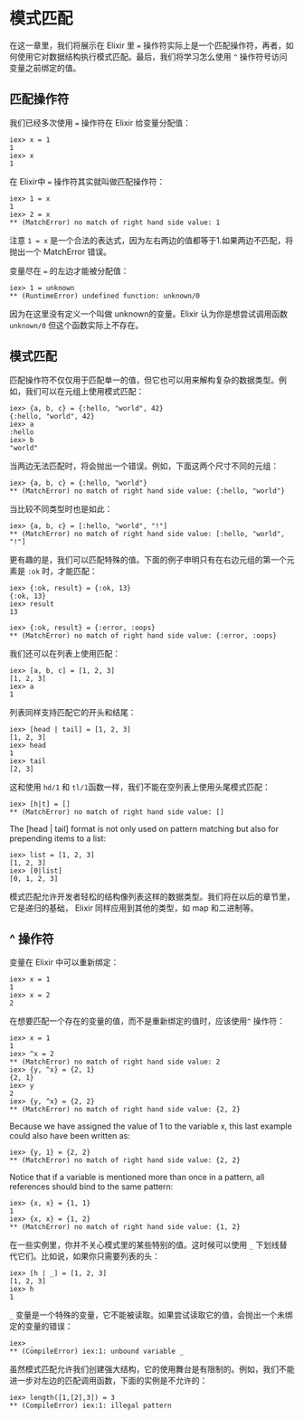 # 模式匹配
在这一章里，我们将展示在  Elixir 里 `=` 操作符实际上是一个匹配操作符，再者，如何使用它对数据结构执行模式匹配。最后，我们将学习怎么使用 `^` 操作符号访问变量之前绑定的值。

## 匹配操作符

我们已经多次使用 `=` 操作符在 Elixir 给变量分配值：

    iex> x = 1
    1
    iex> x
    1
在 Elixir中 `=` 操作符其实就叫做匹配操作符：

    iex> 1 = x
    1
    iex> 2 = x
    ** (MatchError) no match of right hand side value: 1
注意 `1 = x` 是一个合法的表达式，因为左右两边的值都等于1.如果两边不匹配，将抛出一个 MatchError 错误。

变量尽在 `=` 的左边才能被分配值：

    iex> 1 = unknown
    ** (RuntimeError) undefined function: unknown/0
因为在这里没有定义一个叫做 unknown的变量。Elixir 认为你是想尝试调用函数 `unknown/0` 但这个函数实际上不存在。

## 模式匹配

匹配操作符不仅仅用于匹配单一的值，但它也可以用来解构复杂的数据类型。例如，我们可以在元组上使用模式匹配：

    iex> {a, b, c} = {:hello, "world", 42}
    {:hello, "world", 42}
    iex> a
    :hello
    iex> b
    "world"
当两边无法匹配时，将会抛出一个错误。例如，下面这两个尺寸不同的元组：

    iex> {a, b, c} = {:hello, "world"}
    ** (MatchError) no match of right hand side value: {:hello, "world"}
当比较不同类型时也是如此：

    iex> {a, b, c} = [:hello, "world", "!"]
    ** (MatchError) no match of right hand side value: [:hello, "world", "!"]
更有趣的是，我们可以匹配特殊的值。下面的例子申明只有在右边元组的第一个元素是 `:ok` 时，才能匹配：

    iex> {:ok, result} = {:ok, 13}
    {:ok, 13}
    iex> result
    13

    iex> {:ok, result} = {:error, :oops}
    ** (MatchError) no match of right hand side value: {:error, :oops}
我们还可以在列表上使用匹配：

    iex> [a, b, c] = [1, 2, 3]
    [1, 2, 3]
    iex> a
    1
列表同样支持匹配它的开头和结尾：

    iex> [head | tail] = [1, 2, 3]
    [1, 2, 3]
    iex> head
    1
    iex> tail
    [2, 3]
这和使用 `hd/1` 和 `tl/1`函数一样，我们不能在空列表上使用头尾模式匹配：

    iex> [h|t] = []
    ** (MatchError) no match of right hand side value: []
The [head | tail] format is not only used on pattern matching but also for prepending items to a list:

    iex> list = [1, 2, 3]
    [1, 2, 3]
    iex> [0|list]
    [0, 1, 2, 3]
模式匹配允许开发者轻松的结构像列表这样的数据类型。我们将在以后的章节里，它是递归的基础， Elixir 同样应用到其他的类型，如 map 和二进制等。

## ^ 操作符

变量在 Elixir 中可以重新绑定：

    iex> x = 1
    1
    iex> x = 2
    2
在想要匹配一个存在的变量的值，而不是重新绑定的值时，应该使用`^` 操作符：

    iex> x = 1
    1
    iex> ^x = 2
    ** (MatchError) no match of right hand side value: 2
    iex> {y, ^x} = {2, 1}
    {2, 1}
    iex> y
    2
    iex> {y, ^x} = {2, 2}
    ** (MatchError) no match of right hand side value: {2, 2}
Because we have assigned the value of 1 to the variable x, this last example could also have been written as:

    iex> {y, 1} = {2, 2}
    ** (MatchError) no match of right hand side value: {2, 2}
Notice that if a variable is mentioned more than once in a pattern, all references should bind to the same pattern:

    iex> {x, x} = {1, 1}
    1
    iex> {x, x} = {1, 2}
    ** (MatchError) no match of right hand side value: {1, 2}
在一些实例里，你并不关心模式里的某些特别的值。这时候可以使用 `_` 下划线替代它们。比如说，如果你只需要列表的头：

    iex> [h | _] = [1, 2, 3]
    [1, 2, 3]
    iex> h
    1
`_` 变量是一个特殊的变量，它不能被读取。如果尝试读取它的值，会抛出一个未绑定的变量的错误：

    iex> _
    ** (CompileError) iex:1: unbound variable _
虽然模式匹配允许我们创建强大结构，它的使用舞台是有限制的。例如，我们不能进一步对左边的匹配调用函数，下面的实例是不允许的：

    iex> length([1,[2],3]) = 3
    ** (CompileError) iex:1: illegal pattern

